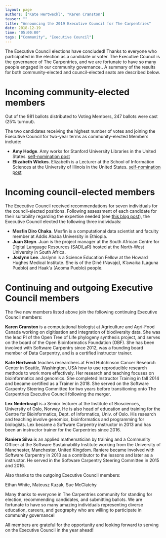 ```yaml
---
layout: page
authors: ["Kate Hertweckl", "Karen Cranston"]
teaser: ""
title: "Announcing the 2019 Executive Council for The Carpentries"
date: 2018-12-19
time: "05:00:00"
tags: ["Community", "Executive Council"]
---
```


The Executive Council elections have concluded! Thanks to everyone who participated in the election as a candidate or voter. The Executive Council is the governance of The Carpentries, and we are fortunate to have so many people engaged in our community governance.. A summary of the results for both community-elected and council-elected seats are described below.

# Incoming community-elected members

Out of the 981 ballots distributed to Voting Members, 247 ballots were cast (25% turnout).

The two candidates receiving the highest number of votes and joining the Executive Council for two-year terms as community-elected Members include:

- **Amy Hodge**. Amy works for Stanford University Libraries in the United States. [self-nomination post](https://carpentries.org/blog/2018/11/amyhodge/)
- **Elizabeth Wickes**. Elizabeth is a Lecturer at the School of Information Sciences at the University of Illinois in the United States.  [self-nomination post](https://carpentries.org/blog/2018/11/wickes/)


# Incoming council-elected members

The Executive Council received recommendations for seven individuals for the council-elected positions. Following assessment of each candidate for their suitability regarding the expertise needed (see [this blog post](https://carpentries.org/blog/2018/10/ec-elections/)), the Executive Council elected the following three individuals:

- **Mesfin Diro Chaka**. Mesfin is a computational data scientist and faculty member at Addis Ababa University in Ethiopia.
- **Juan Steyn**. Juan is the project manager at the South African Centre for Digital Language Resources (SADiLaR) hosted at the North-West University in South Africa.
- **Joslynn Lee**. Joslynn is a Science Education Fellow at the Howard Hughes Medical Institute. She is of the Diné (Navajo), K’awaika (Laguna Pueblo) and Haak’u (Acoma Pueblo) people.

# Continuing and outgoing Executive Council members

The five new members listed above join the following continuing Executive Council members:

**Karen Cranston** is a computational biologist at Agriculture and Agri-Food Canada working on digitisation and integration of biodiversity data. She was the lead PI of the Open Tree of Life phylogeny synthesis project, and serves on the board of the Open Bioinformatics Foundation (OBF). She has been involved with Software Carpentry since 2012, was a founding board member of Data Carpentry, and is a certified instructor trainer.

**Kate Hertweck** teaches researchers at Fred Hutchinson Cancer Research Center in Seattle, Washington, USA how to use reproducible research methods to work more effectively. Her research and teaching focuses on bioinformatics and genomics. She completed Instructor Training in fall 2014 and became certified as a Trainer in 2018. She served on the Software Carpentry Steering Committee for two years before transitioning onto The Carpentries Executive Council following the merger.

**Lex Nederbragt** is a Senior lecturer at the Institute of Biosciences, University of Oslo, Norway. He is also head of education and training for the Centre for Bioinformatics, Dept. of Informatics, Univ. of Oslo. His research and teaching involve genomics, bioinformatics and programming for biologists. Lex became a Software Carpentry instructor in 2013 and has been an instructor trainer for the Carpentries since 2016.

**Raniere Silva** is an applied mathematician by training and a Community Officer at the Software Sustainability Institute working from the University of Manchester, Manchester, United Kingdom. Raniere became involved with Software Carpentry in 2013 as a contributor to the lessons and later as a instructor. He served in the Software Carpentry Steering Committee in 2015 and 2016.

Also thanks to the outgoing Executive Council members:

Ethan White, Mateusz Kuzak, Sue McClatchy

Many thanks to everyone in The Carpentries community for standing for election, recommending candidates, and submitting ballots. We are fortunate to have so many amazing individuals representing diverse education, careers, and geography who are willing to participate in community governance!

All members are grateful for the opportunity and looking forward to serving on the Executive Council in the year ahead!
